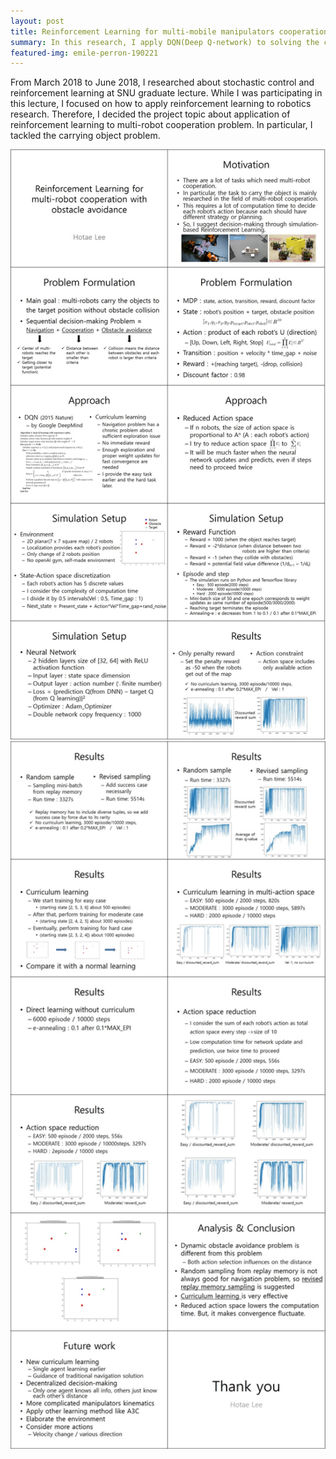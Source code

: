 ```yaml
---
layout: post
title: Reinforcement Learning for multi-mobile manipulators cooperation with obstacle avoidance
summary: In this research, I apply DQN(Deep Q-network) to solving the cooperative carrying object problem. To optimize the learning method for navigation problem, this work uses curriculum learning and develops revised mini-batch sampling method which always includes a success state. Also, this work uses the method which reduces the action space through allocating one step for one agent.
featured-img: emile-perron-190221
---
```

From March 2018 to June 2018, I researched about stochastic control and reinforcement learning at SNU graduate lecture. While I was participating in this lecture, I focused on how to apply reinforcement learning to robotics research. Therefore, I decided the project topic about application of reinforcement learning to multi-robot cooperation problem. In particular, I tackled the carrying object problem.

<p align="center">
<img src="/assets/RL_project/RL1.jpg"  alt="presentation1" width="800"> 

<img src="/assets/RL_project/RL2.jpg"  alt="presentation2" width="800"> 

</p>
